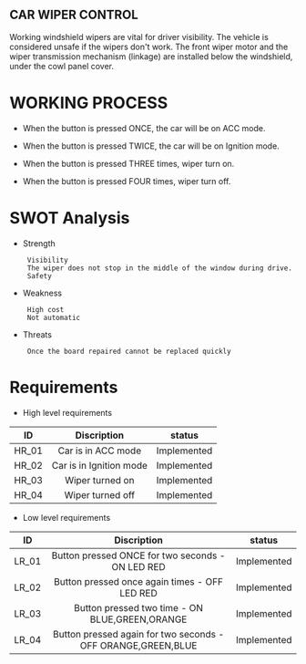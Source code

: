 ## CAR WIPER CONTROL

Working windshield wipers are vital for driver visibility. The vehicle is considered unsafe if the wipers don't work. The front wiper motor and the wiper transmission mechanism (linkage) are installed below the windshield, under the cowl panel cover.

# WORKING PROCESS
*   When the button is pressed ONCE, the car will be on ACC mode.

*   When the button is pressed TWICE, the car will be on Ignition mode.

*   When the button is pressed THREE times, wiper turn on.

*   When the button is pressed FOUR times, wiper turn off.

# SWOT Analysis

* Strength
 
       Visibility
       The wiper does not stop in the middle of the window during drive.
       Safety
       
* Weakness
      
       High cost
       Not automatic

* Threats

       Once the board repaired cannot be replaced quickly

# Requirements

* High level requirements

|ID	|Discription|	status|
|:--------:|:---------:|:------:|
|HR_01|	Car is in ACC mode|	Implemented|
|HR_02| Car is in Ignition mode|	Implemented|
|HR_03| Wiper turned on|Implemented|
|HR_04|	Wiper turned off|Implemented|

* Low level requirements

|ID|	Discription|	status|
|:--------:|:---------:|:------:|
|LR_01|	Button pressed ONCE for two seconds - ON LED RED	|Implemented|
|LR_02|Button pressed once again times - OFF LED RED	|Implemented|
|LR_03	|Button pressed two time - ON BLUE,GREEN,ORANGE	|Implemented|
|LR_04	|Button pressed again for two seconds - OFF ORANGE,GREEN,BLUE	|Implemented|

 

